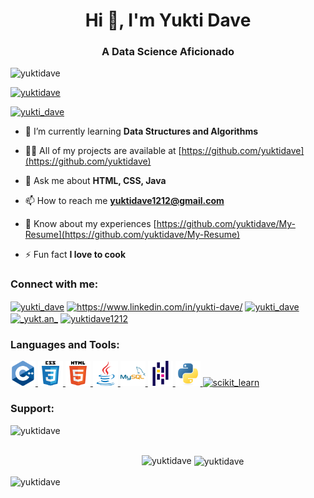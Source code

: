 <h1 align="center">Hi 👋, I'm Yukti Dave</h1>
<h3 align="center">A Data Science Aficionado</h3>

<p align="left"> <img src="https://komarev.com/ghpvc/?username=yuktidave&label=Profile%20views&color=0e75b6&style=flat" alt="yuktidave" /> </p>

<p align="left"> <a href="https://github.com/ryo-ma/github-profile-trophy"><img src="https://github-profile-trophy.vercel.app/?username=yuktidave" alt="yuktidave" /></a> </p>

<p align="left"> <a href="https://twitter.com/yukti_dave" target="blank"><img src="https://img.shields.io/twitter/follow/yukti_dave?logo=twitter&style=for-the-badge" alt="yukti_dave" /></a> </p>

- 🌱 I’m currently learning **Data Structures and Algorithms**

- 👨‍💻 All of my projects are available at [https://github.com/yuktidave](https://github.com/yuktidave)

- 💬 Ask me about **HTML, CSS, Java**

- 📫 How to reach me **yuktidave1212@gmail.com**

- 📄 Know about my experiences [https://github.com/yuktidave/My-Resume](https://github.com/yuktidave/My-Resume)

- ⚡ Fun fact **I love to cook**

<h3 align="left">Connect with me:</h3>
<p align="left">
<a href="https://twitter.com/yukti_dave" target="blank"><img align="center" src="https://raw.githubusercontent.com/rahuldkjain/github-profile-readme-generator/master/src/images/icons/Social/twitter.svg" alt="yukti_dave" height="30" width="40" /></a>
<a href="https://linkedin.com/in/https://www.linkedin.com/in/yukti-dave/" target="blank"><img align="center" src="https://raw.githubusercontent.com/rahuldkjain/github-profile-readme-generator/master/src/images/icons/Social/linked-in-alt.svg" alt="https://www.linkedin.com/in/yukti-dave/" height="30" width="40" /></a>
<a href="https://kaggle.com/yukti_dave" target="blank"><img align="center" src="https://raw.githubusercontent.com/rahuldkjain/github-profile-readme-generator/master/src/images/icons/Social/kaggle.svg" alt="yukti_dave" height="30" width="40" /></a>
<a href="https://instagram.com/_yukt.an_" target="blank"><img align="center" src="https://raw.githubusercontent.com/rahuldkjain/github-profile-readme-generator/master/src/images/icons/Social/instagram.svg" alt="_yukt.an_" height="30" width="40" /></a>
<a href="https://auth.geeksforgeeks.org/user/yuktidave1212" target="blank"><img align="center" src="https://raw.githubusercontent.com/rahuldkjain/github-profile-readme-generator/master/src/images/icons/Social/geeks-for-geeks.svg" alt="yuktidave1212" height="30" width="40" /></a>
</p>

<h3 align="left">Languages and Tools:</h3>
<p align="left"> <a href="https://www.w3schools.com/cpp/" target="_blank" rel="noreferrer"> <img src="https://raw.githubusercontent.com/devicons/devicon/master/icons/cplusplus/cplusplus-original.svg" alt="cplusplus" width="40" height="40"/> </a> <a href="https://www.w3schools.com/css/" target="_blank" rel="noreferrer"> <img src="https://raw.githubusercontent.com/devicons/devicon/master/icons/css3/css3-original-wordmark.svg" alt="css3" width="40" height="40"/> </a> <a href="https://www.w3.org/html/" target="_blank" rel="noreferrer"> <img src="https://raw.githubusercontent.com/devicons/devicon/master/icons/html5/html5-original-wordmark.svg" alt="html5" width="40" height="40"/> </a> <a href="https://www.java.com" target="_blank" rel="noreferrer"> <img src="https://raw.githubusercontent.com/devicons/devicon/master/icons/java/java-original.svg" alt="java" width="40" height="40"/> </a> <a href="https://www.mysql.com/" target="_blank" rel="noreferrer"> <img src="https://raw.githubusercontent.com/devicons/devicon/master/icons/mysql/mysql-original-wordmark.svg" alt="mysql" width="40" height="40"/> </a> <a href="https://pandas.pydata.org/" target="_blank" rel="noreferrer"> <img src="https://raw.githubusercontent.com/devicons/devicon/2ae2a900d2f041da66e950e4d48052658d850630/icons/pandas/pandas-original.svg" alt="pandas" width="40" height="40"/> </a> <a href="https://www.python.org" target="_blank" rel="noreferrer"> <img src="https://raw.githubusercontent.com/devicons/devicon/master/icons/python/python-original.svg" alt="python" width="40" height="40"/> </a> <a href="https://scikit-learn.org/" target="_blank" rel="noreferrer"> <img src="https://upload.wikimedia.org/wikipedia/commons/0/05/Scikit_learn_logo_small.svg" alt="scikit_learn" width="40" height="40"/> </a> </p>

<h3 align="left">Support:</h3>
<p><a href="https://ko-fi.com/yuktidave"> <img align="left" src="https://cdn.ko-fi.com/cdn/kofi3.png?v=3" height="50" width="210" alt="yuktidave" /></a></p><br><br>

<p><img align="left" src="https://github-readme-stats.vercel.app/api/top-langs?username=yuktidave&show_icons=true&locale=en&layout=compact" alt="yuktidave" /></p>

<p>&nbsp;<img align="center" src="https://github-readme-stats.vercel.app/api?username=yuktidave&show_icons=true&locale=en" alt="yuktidave" /></p>

<p><img align="center" src="https://github-readme-streak-stats.herokuapp.com/?user=yuktidave&" alt="yuktidave" /></p>
